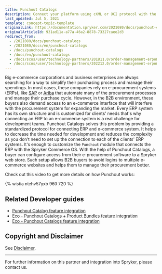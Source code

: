 ```yaml
---
title: Punchout Catalogs
description: Connect your platform using cXML or OCI protocol with the buyer's ERP by integrating Punchout Catalogs into the Spryker Commerce OS.
last_updated: Jul 5, 2021
template: concept-topic-template
originalLink: https://documentation.spryker.com/2021080/docs/punchout-catalogs
originalArticleId: 931ad11a-a77a-46a2-8878-73327caee2d3
redirect_from:
  - /2021080/docs/punchout-catalogs
  - /2021080/docs/en/punchout-catalogs
  - /docs/punchout-catalogs
  - /docs/en/punchout-catalogs
  - /docs/scos/user/technology-partners/201811.0/order-management-erpoms/punchout-catalogs/punchout-catalogs.html
  - /docs/scos/user/technology-partners/202212.0/order-management-erpoms/punchout-catalogs/punchout-catalogs.html
---
```


Big e-commerce corporations and business enterprises are always searching for a way to simplify their purchasing process and manage their spendings. In most cases, these companies rely on e-procurement systems (ERPs), like [SAP](https://www.sap.com/index.html) or [Ariba](https://www.ariba.com/) that automate many of the procurement processes and manage their purchase cycle. However, in the B2B environment, these buyers also demand access to an e-commerce interface that will interfere with the procurement system for expanding the market.
Every ERP system has its own structure and is customized for clients' needs that's why connecting an ERP to an e-commerce system is a real challenge for development teams. Punchout Catalogs solves this problem by providing a standardized protocol for connecting ERP and e-commerce system. It helps to decrease the time needed for development and reduces the complexity as you don't need to set up the connection to each of the clients' ERP systems. It's enough to customize the `Punchout` module that connects the ERP with the Spryker Commerce OS.
With the help of Punchout Catalogs, a buyer can configure access from their e-procurement software to a Spryker web store. Such setup allows B2B buyers to avoid logins to multiple e-commerce websites and helps them to manage their procurement better. 

Check out this video to get more details on how Punchout works:

{% wistia ntehv57yxb 960 720 %}

## Related Developer guides

* [Punchout Catalog feature integration](/docs/pbc/all/punchout/{{page.version}}/install-and-upgrade/install-the-punchout-catalog-feature.html)
* [Eco - Punchout Catalogs + Product Bundles feature integration](/docs/pbc/all/punchout/{{page.version}}/install-features/install-the-eco-punchout-catalogs-product-bundles-feature.html)
* [Eco - Punchout Catalogs feature integration](/docs/pbc/all/punchout/{{page.version}}/install-features/install-the-eco-punchout-catalogs-feature.html)

## Copyright and Disclaimer

See [Disclaimer](https://github.com/spryker/spryker-documentation).

---
For further information on this partner and integration into Spryker, please contact us.

<div class="hubspot-form js-hubspot-form" data-portal-id="2770802" data-form-id="163e11fb-e833-4638-86ae-a2ca4b929a41" id="hubspot-1"></div>
